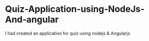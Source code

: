 # Quiz-Application-using-NodeJs-And-angular
I had created an application for quiz using nodejs &amp; Angularjs
